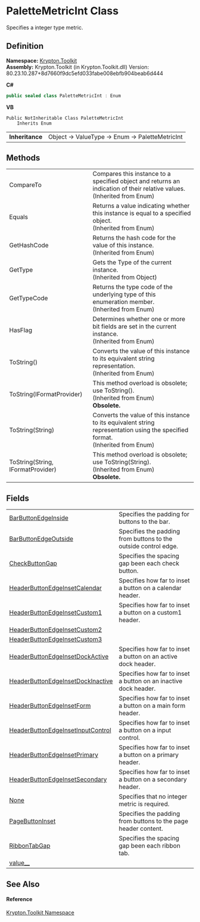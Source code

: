 # PaletteMetricInt Class


Specifies a integer type metric.



## Definition
**Namespace:** <a href="79d2eac2-21f4-54ff-7552-b20c33c30600.md">Krypton.Toolkit</a>  
**Assembly:** Krypton.Toolkit (in Krypton.Toolkit.dll) Version: 80.23.10.287+8d7660f9dc5efd033fabe008ebfb904beab6d444

**C#**
``` C#
public sealed class PaletteMetricInt : Enum
```
**VB**
``` VB
Public NotInheritable Class PaletteMetricInt
	Inherits Enum
```

<table><tr><td><strong>Inheritance</strong></td><td>Object  →  ValueType  →  Enum  →  PaletteMetricInt</td></tr>
</table>



## Methods
<table>
<tr>
<td>CompareTo</td>
<td>Compares this instance to a specified object and returns an indication of their relative values.<br />(Inherited from Enum)</td></tr>
<tr>
<td>Equals</td>
<td>Returns a value indicating whether this instance is equal to a specified object.<br />(Inherited from Enum)</td></tr>
<tr>
<td>GetHashCode</td>
<td>Returns the hash code for the value of this instance.<br />(Inherited from Enum)</td></tr>
<tr>
<td>GetType</td>
<td>Gets the Type of the current instance.<br />(Inherited from Object)</td></tr>
<tr>
<td>GetTypeCode</td>
<td>Returns the type code of the underlying type of this enumeration member.<br />(Inherited from Enum)</td></tr>
<tr>
<td>HasFlag</td>
<td>Determines whether one or more bit fields are set in the current instance.<br />(Inherited from Enum)</td></tr>
<tr>
<td>ToString()</td>
<td>Converts the value of this instance to its equivalent string representation.<br />(Inherited from Enum)</td></tr>
<tr>
<td>ToString(IFormatProvider)</td>
<td>This method overload is obsolete; use ToString().<br />(Inherited from Enum)<br /><strong>Obsolete.</strong></td></tr>
<tr>
<td>ToString(String)</td>
<td>Converts the value of this instance to its equivalent string representation using the specified format.<br />(Inherited from Enum)</td></tr>
<tr>
<td>ToString(String, IFormatProvider)</td>
<td>This method overload is obsolete; use ToString(String).<br />(Inherited from Enum)<br /><strong>Obsolete.</strong></td></tr>
</table>

## Fields
<table>
<tr>
<td><a href="808fc387-ae1d-ec52-f60f-bee4495113d3.md">BarButtonEdgeInside</a></td>
<td>Specifies the padding for buttons to the bar.</td></tr>
<tr>
<td><a href="0ac4d64e-1069-09c9-0819-4e2749f86a19.md">BarButtonEdgeOutside</a></td>
<td>Specifies the padding from buttons to the outside control edge.</td></tr>
<tr>
<td><a href="76051d1b-bd3e-5c67-c319-82be411b7a5c.md">CheckButtonGap</a></td>
<td>Specifies the spacing gap been each check button.</td></tr>
<tr>
<td><a href="e5e95ba5-ade2-f534-91c1-4afa13aec119.md">HeaderButtonEdgeInsetCalendar</a></td>
<td>Specifies how far to inset a button on a calendar header.</td></tr>
<tr>
<td><a href="a2e69eeb-929e-deea-258a-6eabe30b887e.md">HeaderButtonEdgeInsetCustom1</a></td>
<td>Specifies how far to inset a button on a custom1 header.</td></tr>
<tr>
<td><a href="6f41a476-0653-29c8-7f0a-7fd6a58a90bd.md">HeaderButtonEdgeInsetCustom2</a></td>
<td> </td></tr>
<tr>
<td><a href="9f793f2a-419d-93fa-f840-57a9743c5a5c.md">HeaderButtonEdgeInsetCustom3</a></td>
<td> </td></tr>
<tr>
<td><a href="3ce5a935-3aec-ae34-8190-312cc45eac19.md">HeaderButtonEdgeInsetDockActive</a></td>
<td>Specifies how far to inset a button on an active dock header.</td></tr>
<tr>
<td><a href="26a21465-d507-24e2-fe50-751c40bc45e1.md">HeaderButtonEdgeInsetDockInactive</a></td>
<td>Specifies how far to inset a button on an inactive dock header.</td></tr>
<tr>
<td><a href="b400d783-b9a7-1a10-2143-1644b9689f5d.md">HeaderButtonEdgeInsetForm</a></td>
<td>Specifies how far to inset a button on a main form header.</td></tr>
<tr>
<td><a href="52fb3f8a-cada-55e3-7999-e15bde3c8c82.md">HeaderButtonEdgeInsetInputControl</a></td>
<td>Specifies how far to inset a button on a input control.</td></tr>
<tr>
<td><a href="3967df46-c0c4-6fae-4053-1a593c0d6d9e.md">HeaderButtonEdgeInsetPrimary</a></td>
<td>Specifies how far to inset a button on a primary header.</td></tr>
<tr>
<td><a href="50758a57-40bb-bcfe-bbcf-96a6077a7710.md">HeaderButtonEdgeInsetSecondary</a></td>
<td>Specifies how far to inset a button on a secondary header.</td></tr>
<tr>
<td><a href="cdd9e6c0-7ca0-5572-40c1-20b9986348d4.md">None</a></td>
<td>Specifies that no integer metric is required.</td></tr>
<tr>
<td><a href="92ddba67-e55f-ab8c-67a2-d72f1affbca1.md">PageButtonInset</a></td>
<td>Specifies the padding from buttons to the page header content.</td></tr>
<tr>
<td><a href="e303d959-b4c5-9eef-a535-4cc2e6041a79.md">RibbonTabGap</a></td>
<td>Specifies the spacing gap been each ribbon tab.</td></tr>
<tr>
<td><a href="0c318721-d8e8-ef7a-ca2a-ec0cc3a8dc1d.md">value__</a></td>
<td> </td></tr>
</table>

## See Also


#### Reference
<a href="79d2eac2-21f4-54ff-7552-b20c33c30600.md">Krypton.Toolkit Namespace</a>  
